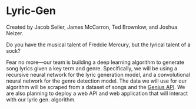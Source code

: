 # Lyric-Gen
Created by Jacob Seiler, James McCarron, Ted Brownlow, and Joshua Neizer.

Do you have the musical talent of Freddie Mercury, but the lyrical talent of a sock?

Fear no more—our team is building a deep learning algorithm to generate song lyrics given a key term and genre. Specifically, we will be using a recursive neural network for the lyric generation model, and a convolutional neural network for the genre detection model. The data we will use for our algorithm will be scraped from a dataset of songs and the [Genius API](https://github.com/johnwmillr/LyricsGenius). We are also planning to deploy a web API and web application that will interact with our lyric gen. algorithm.
